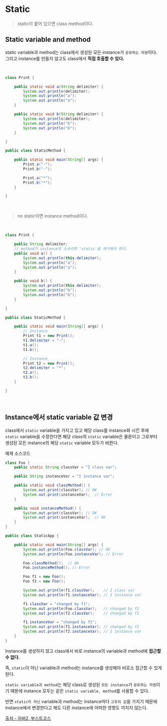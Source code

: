 # Static

> static이 붙어 있으면 class method이다.

## Static variable and method

static variable과 method는 class에서 생성된 모든 instance가 `공유하는 자원`이다.
그리고 instance를 만들지 않고도 class에서 **직접 호출할 수 있다.**

<br/>

```java
class Print {

	public static void a(String delimiter) {
		System.out.println(delimiter);
		System.out.println("a");
		System.out.println("a");
	}

	public static void b(String delimiter) {
		System.out.println(delimiter);
		System.out.println("b");
		System.out.println("b");
	}

}

public class StaticMethod {

	public static void main(String[] args) {
		Print.a("-");
		Print.b("-");

		Print.a("*");
		Print.b("*");
	}

}
```

<br/>

> no static이면 instance method이다.

<br/>

```java
class Print {

    public String delimiter;
    // method가 instance의 소속이면 'static'을 제거해야 한다.
    public void a() {
    	System.out.println(this.delimiter);
    	System.out.println("a");
    	System.out.println("a");
    }

    public void b() {
    	System.out.println(this.delimiter);
    	System.out.println("b");
    	System.out.println("b");
    }

}

public class StaticMethod {

    public static void main(String[] args) {
        // Instance
    	Print t1 = new Print();
    	t1.delimiter = "-";
    	t1.a();
    	t1.b();

    	// Instance
    	Print t2 = new Print();
    	t2.delimiter = "*";
    	t2.a();
    	t2.b();
    }

}

```

<br/>

## Instance에서 static variable 값 변경

class에서 `static` variable을 가지고 있고 해당 class를 instance화 시킨 후에 `static` variable을 수정한다면 해당 class의 `static` variable은 물론이고 그로부터 생성된 모든 instance의 해당 `static` variable 모두가 바뀐다.

예제 소스코드

```java
class Foo {
	public static String classVar = "I class var";

	public String instanceVar = "I instance var";

	public static void classMethod() {
		System.out.print(classVar);	// OK
		System.out.print(instanceVar);	// Error
	}

	public void instanceMethod() {
		System.out.print(classVar);	// OK
		System.out.print(instanceVar);	// OK
	}
}

public class StaticApp {

	public static void main(String[] args) {
		System.out.println(Foo.classVar); // OK
		System.out.println(Foo.instanceVar); // Error

		Foo.classMethod();	// OK
		Foo.instanceMethod(); // Error

		Foo f1 = new Foo();
		Foo f2 = new Foo();

		System.out.println(f1.classVar);	// I class var
		System.out.println(f1.instanceVar);	// I instance var

		f1.classVar = "changed by f1";
		System.out.println(Foo.classVar); 	// changed by f1
		System.out.println(f2.classVar); 	// changed by f1

		f1.instanceVar = "changed by f1";
		System.out.println(f1.instanceVar); // changed by f1
		System.out.println(f2.instanceVar); // I instance var
	}
}

```

Instance를 생성하지 않고 class에서 바로 instance의 variable과 method에 **접근할 수 없다.**

즉, `static`이 아닌 variable과 method는 instance를 생성해야 비로소 접근할 수 있게 된다.

`static variable과 method`는 해당 class로 생성된 `모든 instance`가 `공유하는 자원`이기 때문에 instance 모두는 같은 `static variable, method`를 사용할 수 있다.

반면 `static이 아닌` variable과 method는 instance마다 `고유의 값`을 가지기 때문에 instance에서 변경한다고 해도 다른 instance에 어떠한 영향도 끼치지 않는다.

[출처 - 자바2, 부스트코스](https://www.boostcourse.org/cs128/lecture/264950/?isDesc=false)
